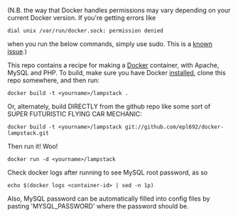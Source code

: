 (N.B. the way that Docker handles permissions may vary depending on your current Docker version. If you're getting errors like
```
dial unix /var/run/docker.sock: permission denied
```
when you run the below commands, simply use sudo. This is a [known issue](https://twitter.com/docker/status/366040073793323008).)


This repo contains a recipe for making a [Docker](http://docker.io) container, with Apache, MySQL and PHP.
To build, make sure you have Docker [installed](http://www.docker.io/gettingstarted/), clone this repo somewhere, and then run:
```
docker build -t <yourname>/lampstack .
```

Or, alternately, build DIRECTLY from the github repo like some sort of SUPER FUTURISTIC FLYING CAR MECHANIC:
```
docker build -t <yourname>/lampstack git://github.com/epl692/docker-lampstack.git
```

Then run it! Woo! 
```
docker run -d <yourname>/lampstack
```


Check docker logs after running to see MySQL root password, as so

```
echo $(docker logs <container-id> | sed -n 1p)
```

Also, MySQL password can be automatically filled into config files by pasting 'MYSQL_PASSWORD' where the password should be.